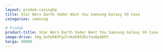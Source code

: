 ```yaml
---
layout: produk-casinghp
title: Star Wars Darth Vader Want You Samsung Galaxy S9 Case
categories: samsung

# Produk
product-title: Star Wars Darth Vader Want You Samsung Galaxy S9 Case
image-drive: 10g_GoFwhB3FgJlnKeK9X2Difon8pOAPS
harga: 90000
---
```

